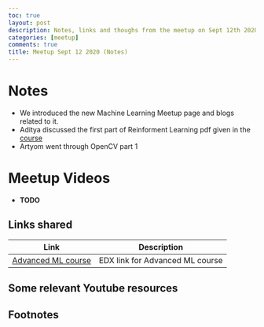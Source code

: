 ```yaml
---
toc: true
layout: post
description: Notes, links and thoughs from the meetup on Sept 12th 2020
categories: [meetup]
comments: true
title: Meetup Sept 12 2020 (Notes)
---
```

# Notes
- We introduced the new Machine Learning Meetup page and blogs related to it.
- Aditya discussed the first part of Reinforment Learning pdf given in the [course](https://www.edx.org/course/advanced-machine-learning)
- Artyom went through OpenCV part 1

# Meetup Videos
- **TODO**

## Links shared

| Link | Description |
|-|-|
| [Advanced ML course](https://www.edx.org/course/advanced-machine-learning) | EDX link for Advanced ML course |

## Some relevant Youtube resources

## Footnotes

[^1]: Will add more things.. 

